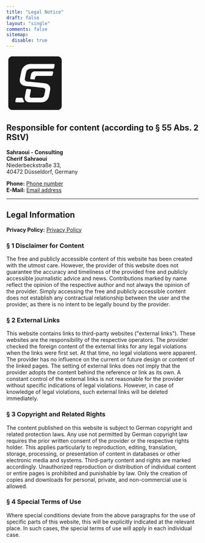 ```yaml
---
title: "Legal Notice"
draft: false
layout: "single"
comments: false
sitemap:
  disable: true
---
```

<a href="/"> <svg xmlns="http://www.w3.org/2000/svg" width="150px"
    height="150px" viewBox="0 0 3000 3000"> <path fill="currentColor"
    stroke="none" stroke-width="1" d="M 286.00,100.06 C 286.00,100.06
           269.00,102.28 269.00,102.28 252.61,104.61 230.88,111.06 216.00,118.26
             198.11,126.92 181.82,136.78 167.00,150.17 137.20,177.08
             114.92,212.76 105.65,252.00 98.83,280.89 100.00,300.06
             100.00,329.00 100.00,329.00 100.00,417.00 100.00,417.00
             100.00,417.00 100.00,720.00 100.00,720.00 100.00,720.00
             100.00,2044.00 100.00,2044.00 100.00,2044.00 100.00,2706.00
             100.00,2706.00 100.02,2715.65 102.08,2730.42 104.00,2740.00
             119.57,2817.85 180.95,2880.19 259.00,2895.80 269.19,2897.84
             283.70,2899.98 294.00,2900.00 294.00,2900.00 701.00,2900.00
             701.00,2900.00 701.00,2900.00 2038.00,2900.00 2038.00,2900.00
             2038.00,2900.00 2706.00,2900.00 2706.00,2900.00 2716.30,2899.98
             2730.81,2897.84 2741.00,2895.80 2819.05,2880.19 2880.43,2817.85
             2896.00,2740.00 2897.92,2730.42 2899.98,2715.65 2900.00,2706.00
             2900.00,2706.00 2900.00,2299.00 2900.00,2299.00 2900.00,2299.00
             2900.00,962.00 2900.00,962.00 2900.00,962.00 2900.00,294.00
             2900.00,294.00 2899.98,283.70 2897.84,269.19 2895.80,259.00
             2880.19,180.95 2817.85,119.57 2740.00,104.00 2730.42,102.08
             2715.65,100.02 2706.00,100.06 2706.00,100.06 2307.00,100.06
             2307.00,100.06 2307.00,100.06 950.00,100.06 950.00,100.06
             950.00,100.06 506.00,100.06 506.00,100.06 506.00,100.06
             361.00,100.06 361.00,100.06 361.00,100.06 313.00,100.06
             313.00,100.06 313.00,100.06 286.00,100.06 286.00,100.06 Z M
             1223.00,497.06 C 1223.00,497.06 1271.00,497.06 1271.00,497.06
             1271.00,497.06 1363.00,497.06 1363.00,497.06 1363.00,497.06
             1641.00,497.06 1641.00,497.06 1641.00,497.06 2473.00,497.06
             2473.00,497.06 2493.49,497.03 2517.06,501.20 2526.48,522.00
             2536.26,543.57 2526.49,576.48 2522.42,599.00 2522.42,599.00
             2505.65,682.00 2505.65,682.00 2501.50,700.34 2497.24,718.10
             2482.00,730.67 2469.32,741.13 2448.00,743.98 2432.00,744.00
             2432.00,744.00 1290.00,744.00 1290.00,744.00 1290.00,744.00
           1269.00,745.00 1269.00,745.00 1249.70,745.09 1223.83,750.61
           1205.00,755.37 1186.18,760.14 1162.83,769.38 1146.00,779.00
             1114.07,797.25 1085.56,822.59 1066.06,854.00 1044.06,889.45
             1036.29,925.99 1027.79,966.00 1027.79,966.00 1002.00,1092.00
             1002.00,1092.00 1002.00,1092.00 979.00,1210.00 979.00,1210.00
             974.72,1231.76 966.25,1271.04 966.00,1292.00 965.66,1321.13
             974.28,1351.29 996.04,1371.83 1013.00,1387.85 1031.21,1395.70
             1053.00,1402.66 1078.13,1410.68 1122.82,1415.26 1150.00,1418.16
             1150.00,1418.16 1288.00,1431.83 1288.00,1431.83 1288.00,1431.83
             1307.00,1433.17 1307.00,1433.17 1307.00,1433.17 1424.00,1444.17
             1424.00,1444.17 1424.00,1444.17 1466.00,1448.83 1466.00,1448.83
             1466.00,1448.83 1589.00,1461.17 1589.00,1461.17 1589.00,1461.17
             1809.00,1485.83 1809.00,1485.83 1809.00,1485.83 1959.00,1501.84
             1959.00,1501.84 2008.09,1507.09 2050.35,1511.20 2098.00,1526.02
             2149.14,1541.94 2199.94,1573.26 2235.83,1613.00 2264.71,1644.97
             2286.90,1689.70 2295.20,1732.00 2295.20,1732.00 2299.09,1765.00
             2299.09,1765.00 2299.09,1765.00 2300.00,1775.00 2300.00,1775.00
             2300.00,1775.00 2300.00,1803.00 2300.00,1803.00 2300.00,1803.00
             2298.96,1815.00 2298.96,1815.00 2298.96,1815.00 2298.96,1824.00
             2298.96,1824.00 2298.96,1824.00 2288.42,1895.00 2288.42,1895.00
             2288.42,1895.00 2273.20,1978.00 2273.20,1978.00 2273.20,1978.00
             2264.80,2018.00 2264.80,2018.00 2264.80,2018.00 2246.61,2107.00
             2246.61,2107.00 2232.14,2184.18 2219.87,2248.13 2178.55,2317.00
             2157.02,2352.89 2128.77,2384.41 2097.00,2411.57 2077.10,2428.58
             2048.46,2447.46 2025.00,2459.19 1979.32,2482.03 1926.65,2495.10
             1876.00,2500.17 1876.00,2500.17 1860.00,2502.00 1860.00,2502.00
             1860.00,2502.00 1851.00,2502.00 1851.00,2502.00 1851.00,2502.00
             1839.00,2503.00 1839.00,2503.00 1839.00,2503.00 1700.00,2503.00
             1700.00,2503.00 1700.00,2503.00 1214.00,2503.00 1214.00,2503.00
             1214.00,2503.00 1202.00,2502.09 1202.00,2502.09 1202.00,2502.09
             1179.00,2500.16 1179.00,2500.16 1137.20,2495.69 1093.46,2484.18
             1058.00,2460.92 1002.98,2424.83 973.70,2367.19 966.84,2303.00
             966.84,2303.00 965.00,2282.00 965.00,2282.00 965.00,2282.00
             965.00,2245.00 965.00,2245.00 965.00,2245.00 965.91,2233.00
             965.91,2233.00 967.56,2208.94 970.94,2185.72 975.39,2162.00
             975.39,2162.00 994.79,2065.00 994.79,2065.00 994.79,2065.00
             1008.42,1991.00 1008.42,1991.00 1008.42,1991.00 1024.20,1913.00
             1024.20,1913.00 1024.20,1913.00 1031.00,1881.00 1031.00,1881.00
             1031.00,1881.00 1038.13,1847.00 1038.13,1847.00 1042.42,1829.90
             1049.32,1813.71 1066.00,1805.37 1078.73,1799.01 1094.16,1799.84
             1108.00,1800.00 1108.00,1800.00 1118.00,1800.91 1118.00,1800.91
             1118.00,1800.91 1149.00,1803.84 1149.00,1803.84 1149.00,1803.84
             1226.00,1812.85 1226.00,1812.85 1243.99,1815.00 1265.76,1819.03
             1276.78,1835.00 1285.26,1847.30 1285.39,1859.83 1284.07,1874.00
             1284.07,1874.00 1274.20,1929.00 1274.20,1929.00 1274.20,1929.00
             1235.80,2120.00 1235.80,2120.00 1235.80,2120.00 1225.85,2178.00
             1225.85,2178.00 1224.20,2191.79 1222.88,2203.33 1227.04,2217.00
             1228.52,2221.89 1230.69,2226.70 1233.44,2231.00 1245.74,2250.21
             1266.49,2256.77 1288.00,2258.96 1288.00,2258.96 1297.00,2258.96
             1297.00,2258.96 1297.00,2258.96 1309.00,2260.00 1309.00,2260.00
             1309.00,2260.00 1727.00,2260.00 1727.00,2260.00 1727.00,2260.00
             1785.00,2260.00 1785.00,2260.00 1836.95,2260.00 1885.58,2258.11
             1929.00,2225.10 1975.02,2190.12 1985.17,2137.17 1995.80,2084.00
             1995.80,2084.00 2020.00,1965.00 2020.00,1965.00 2020.00,1965.00
             2033.25,1897.00 2033.25,1897.00 2034.89,1887.60 2037.89,1870.10
             2038.00,1861.00 2038.22,1841.78 2037.54,1827.99 2029.56,1810.00
             2017.23,1782.20 1987.37,1762.36 1959.00,1753.72 1924.34,1743.17
             1881.30,1739.46 1845.00,1735.83 1845.00,1735.83 1795.00,1730.17
             1795.00,1730.17 1795.00,1730.17 1674.00,1717.83 1674.00,1717.83
             1674.00,1717.83 1567.00,1706.83 1567.00,1706.83 1567.00,1706.83
             1526.00,1702.17 1526.00,1702.17 1526.00,1702.17 1175.00,1667.16
             1175.00,1667.16 1175.00,1667.16 1043.00,1653.17 1043.00,1653.17
             996.38,1648.51 948.32,1642.08 904.00,1626.31 813.72,1594.18
             738.65,1528.71 710.72,1435.00 705.58,1417.76 699.21,1385.74
             699.00,1368.00 699.00,1368.00 698.04,1353.00 698.04,1353.00
             697.92,1349.22 698.50,1347.47 698.92,1344.00 698.92,1344.00
             698.92,1335.00 698.92,1335.00 698.92,1335.00 699.91,1325.00
             699.91,1325.00 701.98,1296.67 708.54,1268.90 713.58,1241.00
             713.58,1241.00 746.60,1072.00 746.60,1072.00 746.60,1072.00
             777.79,917.00 777.79,917.00 787.47,871.46 793.84,837.17
             811.20,793.00 855.77,679.61 952.19,583.13 1064.00,535.43
             1093.63,522.78 1130.32,511.16 1162.00,505.26 1162.00,505.26
             1202.00,499.16 1202.00,499.16 1202.00,499.16 1223.00,497.06
             1223.00,497.06 Z M 1480.00,881.06 C 1480.00,881.06 1516.00,881.06
             1516.00,881.06 1516.00,881.06 1583.00,881.06 1583.00,881.06
             1583.00,881.06 1785.00,881.06 1785.00,881.06 1785.00,881.06
             2392.00,881.06 2392.00,881.06 2416.16,881.04 2445.18,887.10
             2450.54,915.00 2451.30,918.95 2452.11,925.03 2451.96,929.00
             2451.34,944.93 2441.01,994.11 2437.21,1012.00 2437.21,1012.00
             2428.65,1054.00 2428.65,1054.00 2423.03,1078.81 2416.98,1103.66
             2390.00,1113.30 2381.05,1116.50 2367.53,1117.99 2358.00,1118.00
             2358.00,1118.00 1614.00,1118.00 1614.00,1118.00 1614.00,1118.00
             1602.00,1118.91 1602.00,1118.91 1574.60,1120.79 1550.33,1125.37
             1532.76,1149.00 1523.04,1162.08 1518.04,1180.36 1514.13,1196.00
             1514.13,1196.00 1500.87,1250.00 1500.87,1250.00 1498.25,1260.49
             1495.23,1273.82 1489.53,1283.00 1479.46,1299.24 1461.18,1304.97
             1443.00,1305.00 1443.00,1305.00 1408.00,1303.09 1408.00,1303.09
             1408.00,1303.09 1370.00,1300.91 1370.00,1300.91 1370.00,1300.91
             1339.00,1298.09 1339.00,1298.09 1321.28,1296.85 1290.68,1295.94
             1275.00,1289.55 1261.63,1284.10 1252.36,1272.29 1250.15,1258.00
             1250.15,1258.00 1250.15,1246.00 1250.15,1246.00 1250.13,1234.88
             1255.32,1215.60 1257.79,1204.00 1257.79,1204.00 1272.40,1131.00
             1272.40,1131.00 1272.40,1131.00 1286.58,1064.00 1286.58,1064.00
             1291.83,1040.07 1296.75,1015.62 1306.43,993.00 1318.02,965.88
             1336.12,941.87 1359.00,923.26 1367.64,916.23 1378.96,908.61
             1389.00,903.78 1408.54,894.39 1429.64,888.02 1451.00,884.43
             1451.00,884.43 1480.00,881.06 1480.00,881.06 Z M 558.00,2264.09 C
             558.00,2264.09 630.00,2264.09 630.00,2264.09 630.00,2264.09
             770.00,2264.09 770.00,2264.09 795.54,2264.00 833.13,2260.56
             852.83,2279.30 866.20,2292.02 869.72,2313.62 873.20,2331.00
             877.15,2350.76 882.89,2370.67 891.31,2389.00 898.00,2403.56
             906.56,2416.89 915.72,2430.00 923.22,2440.73 931.83,2452.34
             932.00,2466.00 932.00,2466.00 932.00,2470.00 932.00,2470.00
             931.98,2474.00 932.00,2476.16 930.53,2480.00 920.83,2505.35
             888.22,2503.00 866.00,2503.00 866.00,2503.00 851.00,2503.00
             851.00,2503.00 851.00,2503.00 836.00,2504.00 836.00,2504.00
             836.00,2504.00 726.00,2504.00 726.00,2504.00 726.00,2504.00
             529.00,2504.00 529.00,2504.00 521.57,2503.99 508.11,2502.74
             501.00,2500.85 496.47,2499.64 492.01,2498.01 488.00,2495.53
           468.73,2483.64 467.68,2463.15 469.84,2443.00 469.84,2443.00
           476.40,2403.00 476.40,2403.00 476.40,2403.00 481.12,2381.00
             481.12,2381.00 481.12,2381.00 487.12,2354.00 487.12,2354.00
             491.72,2333.99 496.84,2299.24 510.18,2284.00 525.32,2266.72
             537.38,2267.25 558.00,2264.09 Z M 948.00,2834.00 C 948.00,2834.00
             948.00,2835.00 948.00,2835.00 948.00,2835.00 947.00,2834.00
             947.00,2834.00 947.00,2834.00 948.00,2834.00 948.00,2834.00 Z M
             2097.00,2834.00 C 2097.00,2834.00 2097.00,2835.00 2097.00,2835.00
             2097.00,2835.00 2096.00,2834.00 2096.00,2834.00 2096.00,2834.00
             2097.00,2834.00 2097.00,2834.00 Z M 2095.00,2835.00 C
             2095.00,2835.00 2095.00,2836.00 2095.00,2836.00 2095.00,2836.00
             2094.00,2835.00 2094.00,2835.00 2094.00,2835.00 2095.00,2835.00
             2095.00,2835.00 Z M 953.00,2838.00 C 953.00,2838.00 953.00,2839.00
             953.00,2839.00 953.00,2839.00 952.00,2838.00 952.00,2838.00
             952.00,2838.00 953.00,2838.00 953.00,2838.00 Z M 2084.00,2841.00 C
             2084.00,2841.00 2084.00,2842.00 2084.00,2842.00 2084.00,2842.00
             2083.00,2841.00 2083.00,2841.00 2083.00,2841.00 2084.00,2841.00
             2084.00,2841.00 Z M 2082.00,2842.00 C 2082.00,2842.00
             2082.00,2843.00 2082.00,2843.00 2082.00,2843.00 2081.00,2842.00
             2081.00,2842.00 2081.00,2842.00 2082.00,2842.00 2082.00,2842.00 Z M
             2080.00,2843.00 C 2080.00,2843.00 2080.00,2844.00 2080.00,2844.00
             2080.00,2844.00 2079.00,2843.00 2079.00,2843.00 2079.00,2843.00
             2080.00,2843.00 2080.00,2843.00 Z M 961.00,2844.00 C 961.00,2844.00
             961.00,2845.00 961.00,2845.00 961.00,2845.00 960.00,2844.00
             960.00,2844.00 960.00,2844.00 961.00,2844.00 961.00,2844.00 Z M
             964.00,2846.00 C 964.00,2846.00 964.00,2847.00 964.00,2847.00
             964.00,2847.00 963.00,2846.00 963.00,2846.00 963.00,2846.00
             964.00,2846.00 964.00,2846.00 Z M 967.00,2848.00 C 967.00,2848.00
             967.00,2849.00 967.00,2849.00 967.00,2849.00 966.00,2848.00
             966.00,2848.00 966.00,2848.00 967.00,2848.00 967.00,2848.00 Z M
             2067.00,2849.00 C 2067.00,2849.00 2067.00,2850.00 2067.00,2850.00
             2067.00,2850.00 2066.00,2849.00 2066.00,2849.00 2066.00,2849.00
           2067.00,2849.00 2067.00,2849.00 Z M 970.00,2850.00 C 970.00,2850.00
           970.00,2851.00 970.00,2851.00 970.00,2851.00 969.00,2850.00
             969.00,2850.00 969.00,2850.00 970.00,2850.00 970.00,2850.00 Z M
             2060.00,2852.00 C 2060.00,2852.00 2060.00,2853.00 2060.00,2853.00
             2060.00,2853.00 2059.00,2852.00 2059.00,2852.00 2059.00,2852.00
             2060.00,2852.00 2060.00,2852.00 Z M 975.00,2853.00 C 975.00,2853.00
             975.00,2854.00 975.00,2854.00 975.00,2854.00 974.00,2853.00
             974.00,2853.00 974.00,2853.00 975.00,2853.00 975.00,2853.00 Z M
             2053.00,2855.00 C 2053.00,2855.00 2053.00,2856.00 2053.00,2856.00
             2053.00,2856.00 2052.00,2855.00 2052.00,2855.00 2052.00,2855.00
             2053.00,2855.00 2053.00,2855.00 Z M 982.00,2857.00 C 982.00,2857.00
             982.00,2858.00 982.00,2858.00 982.00,2858.00 981.00,2857.00
             981.00,2857.00 981.00,2857.00 982.00,2857.00 982.00,2857.00 Z M
             2048.00,2857.00 C 2048.00,2857.00 2048.00,2858.00 2048.00,2858.00
             2048.00,2858.00 2047.00,2857.00 2047.00,2857.00 2047.00,2857.00
             2048.00,2857.00 2048.00,2857.00 Z M 984.00,2858.00 C 984.00,2858.00
             984.00,2859.00 984.00,2859.00 984.00,2859.00 983.00,2858.00
             983.00,2858.00 983.00,2858.00 984.00,2858.00 984.00,2858.00 Z M
             986.00,2859.00 C 986.00,2859.00 986.00,2860.00 986.00,2860.00
             986.00,2860.00 985.00,2859.00 985.00,2859.00 985.00,2859.00
             986.00,2859.00 986.00,2859.00 Z M 2043.00,2859.00 C 2043.00,2859.00
             2043.00,2860.00 2043.00,2860.00 2043.00,2860.00 2042.00,2859.00
             2042.00,2859.00 2042.00,2859.00 2043.00,2859.00 2043.00,2859.00 Z M
           988.00,2860.00 C 988.00,2860.00 988.00,2861.00 988.00,2861.00
           988.00,2861.00 987.00,2860.00 987.00,2860.00 987.00,2860.00
             988.00,2860.00 988.00,2860.00 Z M 2040.00,2860.00 C 2040.00,2860.00
             2040.00,2861.00 2040.00,2861.00 2040.00,2861.00 2039.00,2860.00
           2039.00,2860.00 2039.00,2860.00 2040.00,2860.00 2040.00,2860.00 Z M
           990.00,2861.00 C 990.00,2861.00 990.00,2862.00 990.00,2862.00
             990.00,2862.00 989.00,2861.00 989.00,2861.00 989.00,2861.00
             990.00,2861.00 990.00,2861.00 Z M 2035.00,2862.00 C 2035.00,2862.00
           2035.00,2863.00 2035.00,2863.00 2035.00,2863.00 2034.00,2862.00
           2034.00,2862.00 2034.00,2862.00 2035.00,2862.00 2035.00,2862.00 Z M
             2032.00,2863.00 C 2032.00,2863.00 2032.00,2864.00 2032.00,2864.00
             2032.00,2864.00 2031.00,2863.00 2031.00,2863.00 2031.00,2863.00
           2032.00,2863.00 2032.00,2863.00 Z M 997.00,2864.00 C 997.00,2864.00
           997.00,2865.00 997.00,2865.00 997.00,2865.00 996.00,2864.00
             996.00,2864.00 996.00,2864.00 997.00,2864.00 997.00,2864.00 Z M
             2029.00,2864.00 C 2029.00,2864.00 2029.00,2865.00 2029.00,2865.00
           2029.00,2865.00 2028.00,2864.00 2028.00,2864.00 2028.00,2864.00
           2029.00,2864.00 2029.00,2864.00 Z M 999.00,2865.00 C 999.00,2865.00
             999.00,2866.00 999.00,2866.00 999.00,2866.00 998.00,2865.00
             998.00,2865.00 998.00,2865.00 999.00,2865.00 999.00,2865.00 Z M
           1004.00,2867.00 C 1004.00,2867.00 1004.00,2868.00 1004.00,2868.00
           1004.00,2868.00 1003.00,2867.00 1003.00,2867.00 1003.00,2867.00
             1004.00,2867.00 1004.00,2867.00 Z M 2014.00,2869.00 C
             2014.00,2869.00 2014.00,2870.00 2014.00,2870.00 2014.00,2870.00
           2013.00,2869.00 2013.00,2869.00 2013.00,2869.00 2014.00,2869.00
           2014.00,2869.00 Z M 1012.00,2870.00 C 1012.00,2870.00 1012.00,2871.00
             1012.00,2871.00 1012.00,2871.00 1011.00,2870.00 1011.00,2870.00
             1011.00,2870.00 1012.00,2870.00 1012.00,2870.00 Z M 2011.00,2870.00
           C 2011.00,2870.00 2011.00,2871.00 2011.00,2871.00 2011.00,2871.00
           2010.00,2870.00 2010.00,2870.00 2010.00,2870.00 2011.00,2870.00
             2011.00,2870.00 Z M 1015.00,2871.00 C 1015.00,2871.00
             1015.00,2872.00 1015.00,2872.00 1015.00,2872.00 1014.00,2871.00
           1014.00,2871.00 1014.00,2871.00 1015.00,2871.00 1015.00,2871.00 Z M
           1018.00,2872.00 C 1018.00,2872.00 1018.00,2873.00 1018.00,2873.00
             1018.00,2873.00 1017.00,2872.00 1017.00,2872.00 1017.00,2872.00
             1018.00,2872.00 1018.00,2872.00 Z M 2004.00,2872.00 C
           2004.00,2872.00 2004.00,2873.00 2004.00,2873.00 2004.00,2873.00
           2003.00,2872.00 2003.00,2872.00 2003.00,2872.00 2004.00,2872.00
             2004.00,2872.00 Z M 1021.00,2873.00 C 1021.00,2873.00
             1021.00,2874.00 1021.00,2874.00 1021.00,2874.00 1020.00,2873.00
           1020.00,2873.00 1020.00,2873.00 1021.00,2873.00 1021.00,2873.00 Z M
           2000.00,2873.00 C 2000.00,2873.00 2000.00,2874.00 2000.00,2874.00
             2000.00,2874.00 1999.00,2873.00 1999.00,2873.00 1999.00,2873.00
             2000.00,2873.00 2000.00,2873.00 Z M 1024.00,2874.00 C
           1024.00,2874.00 1024.00,2875.00 1024.00,2875.00 1024.00,2875.00
           1023.00,2874.00 1023.00,2874.00 1023.00,2874.00 1024.00,2874.00
             1024.00,2874.00 Z M 1027.00,2875.00 C 1027.00,2875.00
             1027.00,2876.00 1027.00,2876.00 1027.00,2876.00 1026.00,2875.00
           1026.00,2875.00 1026.00,2875.00 1027.00,2875.00 1027.00,2875.00 Z M
           1988.00,2876.00 C 1988.00,2876.00 1988.00,2877.00 1988.00,2877.00
             1988.00,2877.00 1987.00,2876.00 1987.00,2876.00 1987.00,2876.00
             1988.00,2876.00 1988.00,2876.00 Z M 1034.00,2877.00 C
           1034.00,2877.00 1034.00,2878.00 1034.00,2878.00 1034.00,2878.00
           1033.00,2877.00 1033.00,2877.00 1033.00,2877.00 1034.00,2877.00
             1034.00,2877.00 Z M 1984.00,2877.00 C 1984.00,2877.00
             1984.00,2878.00 1984.00,2878.00 1984.00,2878.00 1983.00,2877.00
           1983.00,2877.00 1983.00,2877.00 1984.00,2877.00 1984.00,2877.00 Z M
           1980.00,2878.00 C 1980.00,2878.00 1980.00,2879.00 1980.00,2879.00
             1980.00,2879.00 1979.00,2878.00 1979.00,2878.00 1979.00,2878.00
             1980.00,2878.00 1980.00,2878.00 Z M 1041.00,2879.00 C
           1041.00,2879.00 1041.00,2880.00 1041.00,2880.00 1041.00,2880.00
           1040.00,2879.00 1040.00,2879.00 1040.00,2879.00 1041.00,2879.00
             1041.00,2879.00 Z M 1975.00,2879.00 C 1975.00,2879.00
             1975.00,2880.00 1975.00,2880.00 1975.00,2880.00 1974.00,2879.00
           1974.00,2879.00 1974.00,2879.00 1975.00,2879.00 1975.00,2879.00 Z M
           1045.00,2880.00 C 1045.00,2880.00 1045.00,2881.00 1045.00,2881.00
             1045.00,2881.00 1044.00,2880.00 1044.00,2880.00 1044.00,2880.00
             1045.00,2880.00 1045.00,2880.00 Z M 1049.00,2881.00 C
           1049.00,2881.00 1049.00,2882.00 1049.00,2882.00 1049.00,2882.00
           1048.00,2881.00 1048.00,2881.00 1048.00,2881.00 1049.00,2881.00
             1049.00,2881.00 Z M 1966.00,2881.00 C 1966.00,2881.00
             1966.00,2882.00 1966.00,2882.00 1966.00,2882.00 1965.00,2881.00
           1965.00,2881.00 1965.00,2881.00 1966.00,2881.00 1966.00,2881.00 Z M
           1053.00,2882.00 C 1053.00,2882.00 1053.00,2883.00 1053.00,2883.00
             1053.00,2883.00 1052.00,2882.00 1052.00,2882.00 1052.00,2882.00
             1053.00,2882.00 1053.00,2882.00 Z M 1961.00,2882.00 C
           1961.00,2882.00 1961.00,2883.00 1961.00,2883.00 1961.00,2883.00
           1960.00,2882.00 1960.00,2882.00 1960.00,2882.00 1961.00,2882.00
             1961.00,2882.00 Z M 1058.00,2883.00 C 1058.00,2883.00
             1058.00,2884.00 1058.00,2884.00 1058.00,2884.00 1057.00,2883.00
           1057.00,2883.00 1057.00,2883.00 1058.00,2883.00 1058.00,2883.00 Z M
           1950.00,2884.00 C 1950.00,2884.00 1950.00,2885.00 1950.00,2885.00
             1950.00,2885.00 1949.00,2884.00 1949.00,2884.00 1949.00,2884.00
             1950.00,2884.00 1950.00,2884.00 Z M 1068.00,2885.00 C
           1068.00,2885.00 1068.00,2886.00 1068.00,2886.00 1068.00,2886.00
           1067.00,2885.00 1067.00,2885.00 1067.00,2885.00 1068.00,2885.00
             1068.00,2885.00 Z M 1944.00,2885.00 C 1944.00,2885.00
             1944.00,2886.00 1944.00,2886.00 1944.00,2886.00 1943.00,2885.00
           1943.00,2885.00 1943.00,2885.00 1944.00,2885.00 1944.00,2885.00 Z M
           1074.00,2886.00 C 1074.00,2886.00 1074.00,2887.00 1074.00,2887.00
             1074.00,2887.00 1073.00,2886.00 1073.00,2886.00 1073.00,2886.00
             1074.00,2886.00 1074.00,2886.00 Z M 1938.00,2886.00 C
           1938.00,2886.00 1938.00,2887.00 1938.00,2887.00 1938.00,2887.00
           1937.00,2886.00 1937.00,2886.00 1937.00,2886.00 1938.00,2886.00
             1938.00,2886.00 Z M 1081.00,2887.00 C 1081.00,2887.00
             1081.00,2888.00 1081.00,2888.00 1081.00,2888.00 1080.00,2887.00
           1080.00,2887.00 1080.00,2887.00 1081.00,2887.00 1081.00,2887.00 Z M
           1930.00,2887.00 C 1930.00,2887.00 1930.00,2888.00 1930.00,2888.00
             1930.00,2888.00 1929.00,2887.00 1929.00,2887.00 1929.00,2887.00
             1930.00,2887.00 1930.00,2887.00 Z M 1921.00,2888.00 C
           1921.00,2888.00 1921.00,2889.00 1921.00,2889.00 1921.00,2889.00
           1920.00,2888.00 1920.00,2888.00 1920.00,2888.00 1921.00,2888.00
             1921.00,2888.00 Z M 1859.00,2892.00 C 1859.00,2892.00
             1851.00,2893.00 1851.00,2893.00 1851.00,2893.00 1859.00,2892.00
           1859.00,2892.00 Z" /> </svg> </a>

<!-- TODO -->
<!-- ### VAT ID:  
VAT identification number according to §27a of the German VAT Act: [Your VAT ID] -->

## Responsible for content (according to § 55 Abs. 2 RStV)  

**Sahraoui - Consulting** \
**Cherif Sahraoui** \
Niederbeckstraße 33, \
40472 Düsseldorf, Germany

**Phone:** <a href="tel:+4917657755284" class="phone-number">Phone number</a>\
**E-Mail:** <a href="mailto:contact@sahraoui-it.com" class="email-address">Email
address</a>

---

## Legal Information

**Privacy Policy:** <a href="/privacy_policy">Privacy Policy</a>

### § 1 Disclaimer for Content

The free and publicly accessible content of this website has been created with
the utmost care. However, the provider of this website does not guarantee the
accuracy and timeliness of the provided free and publicly accessible
journalistic advice and news. Contributions marked by name reflect the opinion
of the respective author and not always the opinion of the provider. Simply
accessing the free and publicly accessible content does not establish any
contractual relationship between the user and the provider, as there is no
intent to be legally bound by the provider.

### § 2 External Links

This website contains links to third-party websites ("external links"). These
websites are the responsibility of the respective operators. The provider
checked the foreign content of the external links for any legal violations when
the links were first set. At that time, no legal violations were apparent. The
provider has no influence on the current or future design or content of the
linked pages. The setting of external links does not imply that the provider
adopts the content behind the reference or link as its own. A constant control
of the external links is not reasonable for the provider without specific
indications of legal violations. However, in case of knowledge of legal
violations, such external links will be deleted immediately.

### § 3 Copyright and Related Rights

The content published on this website is subject to German copyright and related
protection laws. Any use not permitted by German copyright law requires the
prior written consent of the provider or the respective rights holder. This
applies particularly to reproduction, editing, translation, storage, processing,
or presentation of content in databases or other electronic media and systems.
Third-party content and rights are marked accordingly. Unauthorized reproduction
or distribution of individual content or entire pages is prohibited and
punishable by law. Only the creation of copies and downloads for personal,
private, and non-commercial use is allowed.

### § 4 Special Terms of Use

Where special conditions deviate from the above paragraphs for the use of
specific parts of this website, this will be explicitly indicated at the
relevant place. In such cases, the special terms of use will apply in each
individual case.
